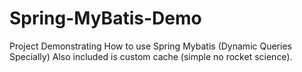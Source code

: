 Spring-MyBatis-Demo
===================

Project Demonstrating How to use Spring Mybatis (Dynamic Queries Specially)
Also included is custom cache (simple no rocket science).
